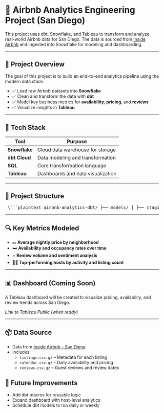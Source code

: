 # 🏡 Airbnb Analytics Engineering Project (San Diego)

This project uses dbt, Snowflake, and Tableau to transform and analyze real-world Airbnb data for San Diego. The data is sourced from [Inside Airbnb](http://insideairbnb.com/get-the-data.html) and ingested into Snowflake for modeling and dashboarding.

---

## 🚀 Project Overview

The goal of this project is to build an end-to-end analytics pipeline using the modern data stack:

- ✅ Load raw Airbnb datasets into **Snowflake**
- ✅ Clean and transform the data with **dbt**
- ✅ Model key business metrics for **availability**, **pricing**, and **reviews**
- ✅ Visualize insights in **Tableau**

---

## 🧰 Tech Stack

| Tool      | Purpose                          |
|-----------|----------------------------------|
| **Snowflake** | Cloud data warehouse for storage |
| **dbt Cloud** | Data modeling and transformation |
| **SQL**       | Core transformation language     |
| **Tableau**   | Dashboards and data visualization |

---

## 📂 Project Structure

<pre> \```plaintext airbnb-analytics-dbt/ ├── models/ │ ├── staging/ │ └── marts/ ├── snapshots/ ├── dbt_project.yml └── README.md \``` </pre>

---

## 🔍 Key Metrics Modeled

- 💵 **Average nightly price by neighborhood**
- 🛏️ **Availability and occupancy rates over time**
- ⭐ **Review volume and sentiment analysis**
- 🧑‍💼 **Top-performing hosts by activity and listing count**

---

## 📊 Dashboard (Coming Soon)
A Tableau dashboard will be created to visualize pricing, availability, and review trends across San Diego.

*Link to Tableau Public (when ready)*

---

## 📦 Data Source

- Data from [Inside Airbnb – San Diego](http://insideairbnb.com/get-the-data.html)
- Includes:
  - `listings.csv.gz` – Metadata for each listing
  - `calendar.csv.gz` – Daily availability and pricing
  - `reviews.csv.gz` – Guest reviews and review dates

  
## 🧠 Future Improvements

- Add dbt macros for reusable logic
- Expand dashboard with host-level analytics
- Schedule dbt models to run daily or weekly